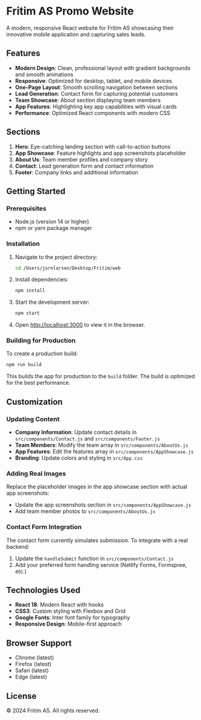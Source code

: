 # Fritim AS Promo Website

A modern, responsive React website for Fritim AS showcasing their innovative mobile application and capturing sales leads.

## Features

- **Modern Design**: Clean, professional layout with gradient backgrounds and smooth animations
- **Responsive**: Optimized for desktop, tablet, and mobile devices
- **One-Page Layout**: Smooth scrolling navigation between sections
- **Lead Generation**: Contact form for capturing potential customers
- **Team Showcase**: About section displaying team members
- **App Features**: Highlighting key app capabilities with visual cards
- **Performance**: Optimized React components with modern CSS

## Sections

1. **Hero**: Eye-catching landing section with call-to-action buttons
2. **App Showcase**: Feature highlights and app screenshots placeholder
3. **About Us**: Team member profiles and company story
4. **Contact**: Lead generation form and contact information
5. **Footer**: Company links and additional information

## Getting Started

### Prerequisites

- Node.js (version 14 or higher)
- npm or yarn package manager

### Installation

1. Navigate to the project directory:
   ```bash
   cd /Users/jornlarsen/Desktop/Fritim/web
   ```

2. Install dependencies:
   ```bash
   npm install
   ```

3. Start the development server:
   ```bash
   npm start
   ```

4. Open [http://localhost:3000](http://localhost:3000) to view it in the browser.

### Building for Production

To create a production build:

```bash
npm run build
```

This builds the app for production to the `build` folder. The build is optimized for the best performance.

## Customization

### Updating Content

- **Company Information**: Update contact details in `src/components/Contact.js` and `src/components/Footer.js`
- **Team Members**: Modify the team array in `src/components/AboutUs.js`
- **App Features**: Edit the features array in `src/components/AppShowcase.js`
- **Branding**: Update colors and styling in `src/App.css`

### Adding Real Images

Replace the placeholder images in the app showcase section with actual app screenshots:
- Update the app screenshots section in `src/components/AppShowcase.js`
- Add team member photos to `src/components/AboutUs.js`

### Contact Form Integration

The contact form currently simulates submission. To integrate with a real backend:
1. Update the `handleSubmit` function in `src/components/Contact.js`
2. Add your preferred form handling service (Netlify Forms, Formspree, etc.)

## Technologies Used

- **React 18**: Modern React with hooks
- **CSS3**: Custom styling with Flexbox and Grid
- **Google Fonts**: Inter font family for typography
- **Responsive Design**: Mobile-first approach

## Browser Support

- Chrome (latest)
- Firefox (latest)
- Safari (latest)
- Edge (latest)

## License

© 2024 Fritim AS. All rights reserved.
